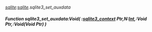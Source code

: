 _[sqlite](../../modules/sqlite/sqlite-module.md):[sqlite](../../modules/sqlite/sqlite-module.md).sqlite3\_set\_auxdata_
##### Function sqlite3\_set\_auxdata:Void( :[sqlite3_context](../../modules/sqlite/sqlite-sqlite3_context.md) Ptr,N:[Int](../../modules/wonkey/wonkey-types-int.md),:Void Ptr,:Void(Void Ptr) )
